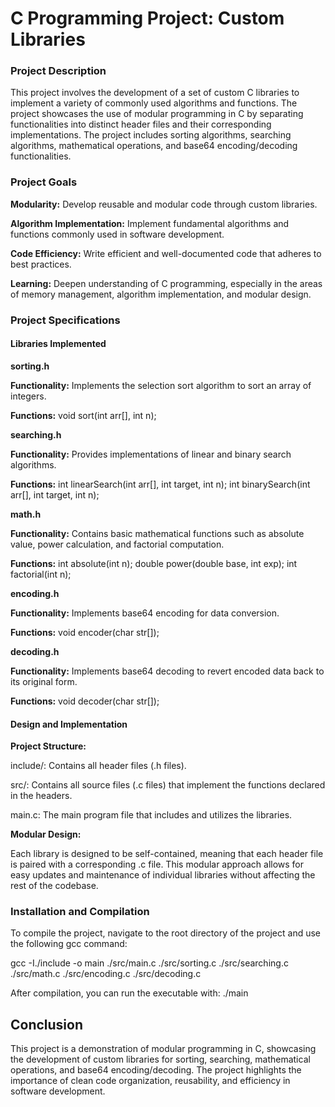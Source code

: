 # C Programming Project: Custom Libraries
### Project Description
This project involves the development of a set of custom C libraries to implement a variety of commonly used algorithms and functions. The project showcases the use of modular programming in C by separating functionalities into distinct header files and their corresponding implementations. The project includes sorting algorithms, searching algorithms, mathematical operations, and base64 encoding/decoding functionalities.

### Project Goals
**Modularity:** Develop reusable and modular code through custom libraries.

**Algorithm Implementation:** Implement fundamental algorithms and functions commonly used in software development.

**Code Efficiency:** Write efficient and well-documented code that adheres to best practices.

**Learning:** Deepen understanding of C programming, especially in the areas of memory management, algorithm implementation, and modular design.
### Project Specifications
#### Libraries Implemented
**sorting.h**

**Functionality:** Implements the selection sort algorithm to sort an array of integers.

**Functions:**
void sort(int arr[], int n);

**searching.h**

**Functionality:** Provides implementations of linear and binary search algorithms.

**Functions:**
int linearSearch(int arr[], int target, int n);
int binarySearch(int arr[], int target, int n);

**math.h**

**Functionality:** Contains basic mathematical functions such as absolute value, power calculation, and factorial computation.

**Functions:**
int absolute(int n);
double power(double base, int exp);
int factorial(int n);

**encoding.h**

**Functionality:** Implements base64 encoding for data conversion.

**Functions:**
void encoder(char str[]);

**decoding.h**

**Functionality:** Implements base64 decoding to revert encoded data back to its original form.

**Functions:**
void decoder(char str[]);

#### Design and Implementation
**Project Structure:**

include/: Contains all header files (.h files).

src/: Contains all source files (.c files) that implement the functions declared in the headers.

main.c: The main program file that includes and utilizes the libraries.

**Modular Design:**

Each library is designed to be self-contained, meaning that each header file is paired with a corresponding .c file. This modular approach allows for easy updates and maintenance of individual libraries without affecting the rest of the codebase.

### Installation and Compilation
To compile the project, navigate to the root directory of the project and use the following gcc command:

gcc -I./include -o main ./src/main.c ./src/sorting.c ./src/searching.c ./src/math.c ./src/encoding.c ./src/decoding.c

After compilation, you can run the executable with:
./main

## Conclusion
This project is a demonstration of modular programming in C, showcasing the development of custom libraries for sorting, searching, mathematical operations, and base64 encoding/decoding. The project highlights the importance of clean code organization, reusability, and efficiency in software development.